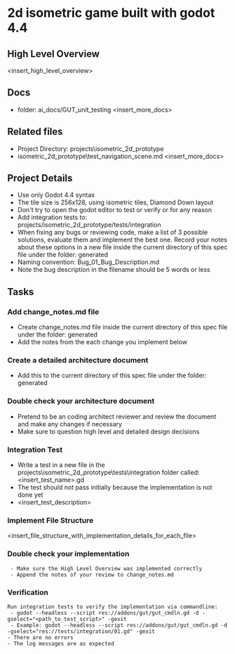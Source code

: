 # 2d isometric game built with godot 4.4

## High Level Overview
 <insert_high_level_overview>

## Docs

 - folder: ai_docs/GUT_unit_testing
 <insert_more_docs>

## Related files
 - Project Directory: projects\isometric_2d_prototype
 - isometric_2d_prototype\test_navigation_scene.md
 <insert_more_docs>

## Project Details
 - Use only Godot 4.4 syntax
 - The tile size is 256x128, using isometric tiles, Diamond Down layout
 - Don't try to open the godot editor to test or verify or for any reason
 - Add integration tests to: projects/isometric_2d_prototype/tests/integration
 - When fixing any bugs or reviewing code, make a list of 3 possible solutions, evaluate them and implement the best one. Record your notes about these options in a new file inside the current directory of this spec file under the folder: generated
  - Naming convention: Bug_01_Bug_Description.md
  - Note the bug description in the filename should be 5 words or less

## Tasks

### Add change_notes.md file
 - Create change_notes.md file inside the current directory of this spec file under the folder: generated
 - Add the notes from the each change you implement below

### Create a detailed architecture document
 - Add this to the current directory of this spec file under the folder: generated

### Double check your architecture document
 - Pretend to be an coding architect reviewer and review the document and make any changes if necessary
 - Make sure to question high level and detailed design decisions

### Integration Test
 - Write a test in a new file in the projects\isometric_2d_prototype\tests\integration folder called: <insert_test_name>.gd
 - The test should not pass initially because the implementation is not done yet
 - <insert_test_description>

### Implement File Structure
<insert_file_structure_with_implementation_details_for_each_file> 

### Double check your implementation
```
 - Make sure the High Level Overview was implemented correctly
 - Append the notes of your review to change_notes.md
```

### Verification
```
Run integration tests to verify the implementation via commandline:
 - godot --headless --script res://addons/gut/gut_cmdln.gd -d -gselect="<path_to_test_script>" -gexit
 - Example: godot --headless --script res://addons/gut/gut_cmdln.gd -d -gselect="res://tests/integration/01.gd" -gexit
- There are no errors
- The log messages are as expected
```